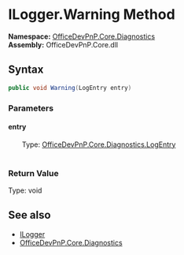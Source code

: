# ILogger.Warning Method  
  

**Namespace:** [OfficeDevPnP.Core.Diagnostics](OfficeDevPnP.Core.Diagnostics.md)  
**Assembly:** OfficeDevPnP.Core.dll  
## Syntax
```C#
public void Warning(LogEntry entry)
```
### Parameters
#### entry  
&emsp;&emsp;Type: [OfficeDevPnP.Core.Diagnostics.LogEntry](OfficeDevPnP.Core.Diagnostics.LogEntry.md)  
&emsp;&emsp;  

  

### Return Value
Type: void  

## See also
- [ILogger](OfficeDevPnP.Core.Diagnostics.ILogger.md) 
- [OfficeDevPnP.Core.Diagnostics](OfficeDevPnP.Core.Diagnostics.md) 

